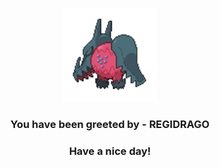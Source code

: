 <p align="center">
            <img src="https://raw.githubusercontent.com/PokeAPI/sprites/master/sprites/pokemon/895.png" width="150" height="150">
          </p>
          <h3 align="center">You have been greeted by - <b>REGIDRAGO</b></h3>
          <h3 align="center">Have a nice day!</h3>
